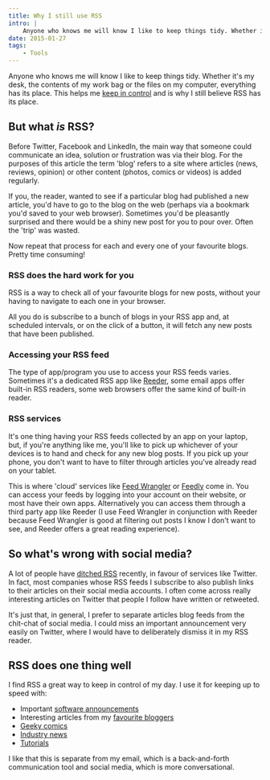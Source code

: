 ```yaml
---
title: Why I still use RSS
intro: |
    Anyone who knows me will know I like to keep things tidy. Whether it's my desk, the contents of my work bag or the files on my computer, everything has its place. This helps me keep in control and is why I still believe RSS has its place.
date: 2015-01-27
tags:
    - Tools
---
```


Anyone who knows me will know I like to keep things tidy. Whether it's my desk, the contents of my work bag or the files on my computer, everything has its place. This helps me [keep in control](https://tempertemper.net/blog/controlling-email) and is why I still believe RSS has its place.


But what _is_ RSS?
------------------

Before Twitter, Facebook and LinkedIn, the main way that someone could communicate an idea, solution or frustration was via their blog. For the purposes of this article the term 'blog' refers to a site where articles (news, reviews, opinion) or other content (photos, comics or videos) is added regularly.

If you, the reader, wanted to see if a particular blog had published a new article, you'd have to go to the blog on the web (perhaps via a bookmark you'd saved to your web browser). Sometimes you'd be pleasantly surprised and there would be a shiny new post for you to pour over. Often the 'trip' was wasted.

Now repeat that process for each and every one of your favourite blogs. Pretty time consuming!

### RSS does the hard work for you

RSS is a way to check all of your favourite blogs for new posts, without your having to navigate to each one in your browser.

All you do is subscribe to a bunch of blogs in your RSS app and, at scheduled intervals, or on the click of a button, it will fetch any new posts that have been published.

### Accessing your RSS feed

The type of app/program you use to access your RSS feeds varies. Sometimes it's a dedicated RSS app like [Reeder](http://reederapp.com/), some email apps offer built-in RSS readers, some web browsers offer the same kind of built-in reader.

### RSS services

It's one thing having your RSS feeds collected by an app on your laptop, but, if you're anything like me, you'll like to pick up whichever of your devices is to hand and check for any new blog posts. If you pick up your phone, you don't want to have to filter through articles you've already read on your tablet.

This is where 'cloud' services like [Feed Wrangler](https://feedwrangler.net/welcome.html) or [Feedly](https://feedly.com/i/welcome) come in. You can access your feeds by logging into your account on their website, or most have their own apps. Alternatively you can access them through a third party app like Reeder (I use Feed Wrangler in conjunction with Reeder because Feed Wrangler is good at filtering out posts I know I don't want to see, and Reeder offers a great reading experience).


So what's wrong with social media?
-----------------------------------

A lot of people have [ditched RSS](http://www.google.com/reader/) recently, in favour of services like Twitter. In fact, most companies whose RSS feeds I subscribe to also publish links to their articles on their social media accounts. I often come across really interesting articles on Twitter that people I follow have written or retweeted.

It's just that, in general, I prefer to separate articles blog feeds from the chit-chat of social media. I could miss an important announcement very easily on Twitter, where I would have to deliberately dismiss it in my RSS reader.


RSS does one thing well
-----------------------

I find RSS a great way to keep in control of my day. I use it for keeping up to speed with:

+ Important [software announcements](http://grabaperch.com/news)
+ Interesting articles from my [favourite bloggers](http://www.zeldman.com)
+ [Geeky comics](http://xkcd.com)
+ [Industry news](http://www.webdesignernews.com)
+ [Tutorials](http://webdesign.tutsplus.com)

I like that this is separate from my email, which is a back-and-forth communication tool and social media, which is more conversational.
